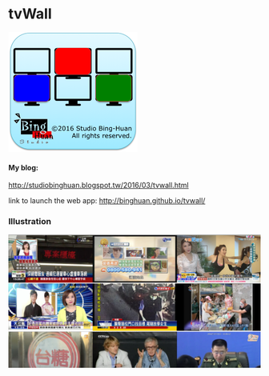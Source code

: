 # tvWall


<img src="Icon.png" width="auto" height="240"><br/>

<p><h4>My blog:</h4><a href="http://studiobinghuan.blogspot.tw/2016/03/tvwall.html">http://studiobinghuan.blogspot.tw/2016/03/tvwall.html</a></p>

link to launch the web app: <a href="http://binghuan.github.io/tvwall/" target="_blank">http://binghuan.github.io/tvwall/</a>

### Illustration
<img src="images/demo.png" width="640px" height="auto">